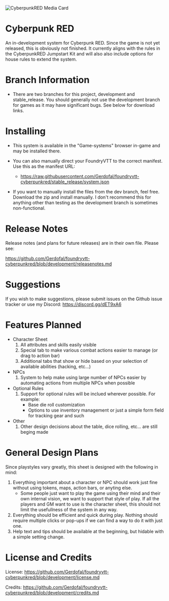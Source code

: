 ![CyberpunkRED Media Card](https://github.com/Gerdofal/foundryvtt-cyberpunkred/blob/development/css/cpredmediacard2.png?raw=true "CyberpunkRED Media Card")

# Cyberpunk RED

An in-development system for Cyberpunk RED. Since the game is not yet released, this is obviously not finished. It currently aligns with the rules in the CyberpunkRED Jumpstart Kit and will also also include options for house rules to extend the system.

# Branch Information

- There are two branches for this project, development and stable_release. You should generally not use the development branch for games as it may have significant bugs. See below for download links.

# Installing

- This system is available in the "Game-systems" browser in-game and may be installed there.

- You can also manually direct your FoundryVTT to the correct manifest. Use this as the manifest URL:
  - https://raw.githubusercontent.com/Gerdofal/foundryvtt-cyberpunkred/stable_release/system.json

- If you want to manually install the files from the dev branch, feel free. Download the zip and install manually. I don't recommend this for anything other than testing as the development branch is sometimes non-functional.

# Release Notes

Release notes (and plans for future releases) are in their own file. Please see:

https://github.com/Gerdofal/foundryvtt-cyberpunkred/blob/development/releasenotes.md

# Suggestions

If you wish to make suggestions, please submit issues on the Github issue tracker or use my Discord: https://discord.gg/dET9xA6

# Features Planned

- Character Sheet
  1. All attributes and skills easily visible
  2. Special tab to make various combat actions easier to manage (or drag to action bar)
  3. Additional tabs that show or hide based on your selection of available abilities (hacking, etc...)
- NPCs
  1. System to help make using large number of NPCs easier by automating actions from multiple NPCs when possible
- Optional Rules
  1. Support for optional rules will be inclued wherever possible. For example:
     - Base die roll customization
     - Options to use inventory management or just a simple form field for tracking gear and such
- Other
  1. Other design decisions about the table, dice rolling, etc... are still beging made
  
# General Design Plans

Since playstyles vary greatly, this sheet is designed with the following in mind:

1. Everything important about a character or NPC should work just fine without using tokens, maps, action bars, or anyting else.
   - Some people just want to play the game using their mind and their own internal vision, we want to support that style of play. If all the players and GM want to use is the character sheet, this should not limit the usefullness of the system in any way.
2. Everything should be efficient and quick during play. Nothing should require multiple clicks or pop-ups if we can find a way to do it with just one.
3. Help text and tips should be available at the beginning, but hidable with a simple setting change.

# License and Credits

License:
https://github.com/Gerdofal/foundryvtt-cyberpunkred/blob/development/license.md

Credits:
https://github.com/Gerdofal/foundryvtt-cyberpunkred/blob/development/credits.md

